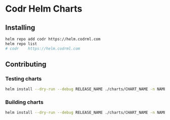 # Codr Helm Charts

## Installing

```bash
helm repo add codr https://helm.codrml.com
helm repo list
# codr    https://helm.codrml.com
```

## Contributing

### Testing charts

```bash
helm install --dry-run --debug RELEASE_NAME ./charts/CHART_NAME -n NAMESPACE
```

### Building charts

```bash
helm install --dry-run --debug RELEASE_NAME ./charts/CHART_NAME -n NAMESPACE
```
